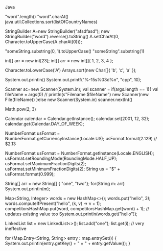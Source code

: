 Java

"word".length()
"word".charAt()
java.util.Collections.sort(listOfCountryNames)

StringBuilder A=new StringBuilder("afsdfasd");
new StringBuilder("word").reverse().toString()
A.setCharAt(0, Character.toUpperCase(A.charAt(0)));

"someString.substring(0, 1).toUpperCase()
"someString".substring(1)

int[] arr = new int[23];
int[] arr = new int[]{ 1, 2, 3, 4 };

Character.toLowerCase('A')
Arrays.sort(new Char[]{ 'b', 'c', 'a' });

System.out.println()
System.out.printf("%-15s%03d%n", "cpp", 10);

Scanner sc=new Scanner(System.in);
val scanner = if(args.length == 1){
val fileName = args(0)
	// println(s"Filename $fileName")
	new Scanner(new File(fileName))
}else
	new Scanner(System.in)
scanner.nextInt()

Math.pow(2, 3)

Calendar calendar = Calendar.getInstance();
calendar.set(2001, 12, 32);
calendar.get(Calendar.DAY_OF_WEEK);

NumberFormat usFormat = NumberFormat.getCurrencyInstance(Locale.US);
usFormat.format(2.129) // $2.13

NumberFormat usFormat = NumberFormat.getInstance(Locale.ENGLISH);
usFormat.setRoundingMode(RoundingMode.HALF_UP);
usFormat.setMaximumFractionDigits(2);
usFormat.setMinimumFractionDigits(2);
String us = "$" + usFormat.format(0.999);

String[] arr = new String[] { "one", "two"};
for(String m: arr)
  System.out.println(m);

Map<String, Integer> words = new HashMap<>();
words.put("hello", 3);
words.computeIfPresent("hello", (k, v) -> v + 1);
competitorsHashMap.put(word, competitorsHashMap.get(word) + 1); // updates existing value too
System.out.println(words.get("hello"));

LinkedList<String> list = new LinkedList<>();
list.add("one");
list.get(i); // very ineffective

for (Map.Entry<String, String> entry : map.entrySet()) {
	System.out.println(entry.getKey() + " = " + entry.getValue());
}
